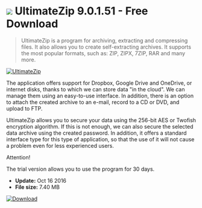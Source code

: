 # ![](https://cdn.softexe.net/static/icon/6/ultimatezip-11325.png) UltimateZip 9.0.1.51 - Free Download

> UltimateZip is a program for archiving, extracting and compressing files. It also allows you to create self-extracting archives. It supports the most popular formats, such as: ZIP, ZIPX, 7ZIP, RAR and many more.

[![UltimateZip](https://gallery.dpcdn.pl/imgc/Tools/63934/g_-_420x350_1.5_-_x20151130233633_0.png)](https://softexe.net/win/disks-files/compression/ultimatezip:ppcbe.html)

The application offers support for Dropbox, Google Drive and OneDrive, or internet disks, thanks to which we can store data "in the cloud". We can manage them using an easy-to-use interface. In addition, there is an option to attach the created archive to an e-mail, record to a CD or DVD, and upload to FTP.
 
 UltimateZip allows you to secure your data using the 256-bit AES or Twofish encryption algorithm. If this is not enough, we can also secure the selected data archive using the created password. In addition, it offers a standard interface type for this type of application, so that the use of it will not cause a problem even for less experienced users.
 
 Attention!
 
 The trial version allows you to use the program for 30 days.


- **Update:** Oct 16 2016
- **File size:** 7.40 MB

[![Download](https://cdn.softexe.net/static/img/download.png)](https://softexe.net/win/disks-files/compression/ultimatezip:ppcbe.html)

